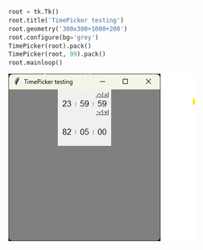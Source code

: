 ```python
root = tk.Tk()
root.title('TimePicker testing')
root.geometry('300x300+1000+200')
root.configure(bg='grey')
TimePicker(root).pack()
TimePicker(root, 99).pack()
root.mainloop()
```

![TimePicker test](test.png "TimePicker test")
